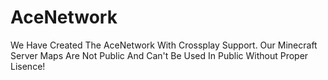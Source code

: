 # AceNetwork
We Have Created The AceNetwork With Crossplay Support. Our Minecraft Server Maps Are Not Public And Can't Be Used In Public Without Proper Lisence!
